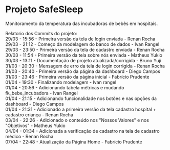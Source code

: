 # Projeto SafeSleep
Monitoramento da temperatura das incubadoras de bebês em hospitais.

Relatorio dos Commits do projeto: <br>
29/03 - 15:56 - Primeira versão da tela de login enviada - Renan Rocha <br>
29/03 - 21:12 - Começo da modelagem do banco de dados - Ivan Rangel <br>
29/03 - 23:50 - Primeira versão da tela de cadastro enviada - Renan Rocha <br>
30/03 - 11:54 - Primeira versão da tela sobre nós enviada - Matheus Yukio <br>
30/03 - 13:11 - Documentação de projeto atualizada/corrigida - Bruno Yuji <br>
31/03 - 20:30 - Mensagem de erro da tela de login corrigida - Renan Rocha <br>
31/03 - 20:40 - Primeira versão da página da dashboard - Diego Campos <br>
31/03 - 23:46 - Primeira versão da página inicial - Fabrício Prudente <br>
01/04 - 19:30 - Finalizando modelagem - Ivan rangel <br>
01/04 - 20:56 - Adicionando tabela métricas e mudando fk_bebe_incubadora - Ivan Rangel <br>
01/04 - 21:15 - Adicionando funcionalidade nos botões e nas opções da dashboard - Diego Campos <br>
01/04 - 21:31 - Adicionado a primeira versão da tela cadastro hospital + cadastro criança - Renan Rocha <br>
03/04 - 22:26 - Adicionado o conteúdo nos "Nossos Valores" e nos "Objetivos" - Matheus Yukio <br>
04/04 - 01:34 - Adicionada a verificação de cadastro na tela de cadastro médico - Renan Rocha <br>
07/04 - 22:48 - Atualização da Página Home - Fabrício Prudente <br>
